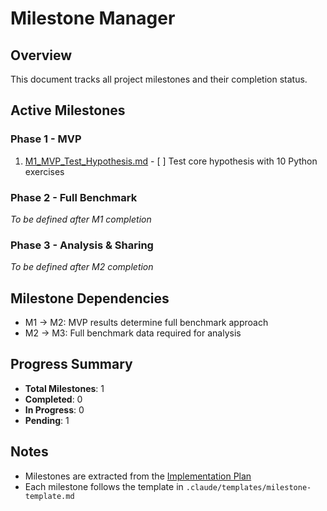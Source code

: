 # Milestone Manager

## Overview
This document tracks all project milestones and their completion status.

## Active Milestones

### Phase 1 - MVP
1. [M1_MVP_Test_Hypothesis.md](milestones/M1_MVP_Test_Hypothesis.md) - [ ] Test core hypothesis with 10 Python exercises

### Phase 2 - Full Benchmark
_To be defined after M1 completion_

### Phase 3 - Analysis & Sharing
_To be defined after M2 completion_

## Milestone Dependencies
- M1 → M2: MVP results determine full benchmark approach
- M2 → M3: Full benchmark data required for analysis

## Progress Summary
- **Total Milestones**: 1
- **Completed**: 0
- **In Progress**: 0
- **Pending**: 1

## Notes
- Milestones are extracted from the [Implementation Plan](IMPLEMENTATION_PLAN.md)
- Each milestone follows the template in `.claude/templates/milestone-template.md`
